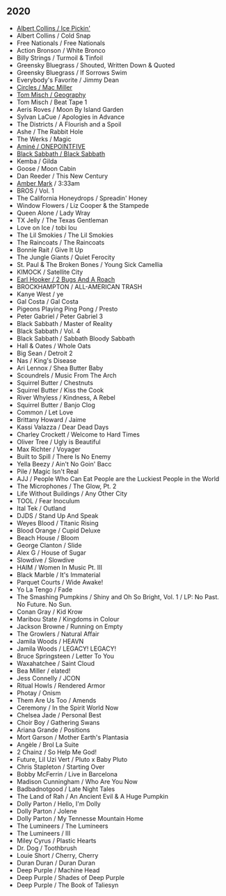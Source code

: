 ## 2020

* [Albert Collins / Ice Pickin'](https://en.wikipedia.org/wiki/Ice_Pickin%27)
* Albert Collins / Cold Snap
* Free Nationals / Free Nationals
* Action Bronson / White Bronco
* Billy Strings / Turmoil & Tinfoil
* Greensky Bluegrass / Shouted, Written Down & Quoted
* Greensky Bluegrass / If Sorrows Swim
* Everybody's Favorite / Jimmy Dean
* [Circles / Mac Miller](https://en.wikipedia.org/wiki/Circles_(Mac_Miller_album))
* [Tom Misch / Geography](https://en.wikipedia.org/wiki/Geography_(Tom_Misch_album))
* Tom Misch / Beat Tape 1
* Aeris Roves / Moon By Island Garden
* Sylvan LaCue / Apologies in Advance
* The Districts / A Flourish and a Spoil
* Ashe / The Rabbit Hole
* The Werks / Magic
* [Aminé / ONEPOINTFIVE](https://en.wikipedia.org/wiki/OnePointFive)
* [Black Sabbath / Black Sabbath](https://en.wikipedia.org/wiki/Black_Sabbath_(album))
* Kemba / Gilda
* Goose / Moon Cabin
* Dan Reeder / This New Century
* [Amber Mark](https://en.wikipedia.org/wiki/Amber_Mark) / 3:33am
* BROS / Vol. 1
* The California Honeydrops / Spreadin' Honey
* Window Flowers / Liz Cooper & the Stampede
* Queen Alone / Lady Wray
* TX Jelly / The Texas Gentleman
* Love on Ice / tobi lou
* The Lil Smokies / The Lil Smokies
* The Raincoats / The Raincoats
* Bonnie Rait / Give It Up
* The Jungle Giants / Quiet Ferocity
* St. Paul & The Broken Bones / Young Sick Camellia
* KIMOCK / Satellite City
* [Earl Hooker / 2 Bugs And A Roach](https://en.wikipedia.org/wiki/2_Bugs_and_a_Roach)
* BROCKHAMPTON / ALL-AMERICAN TRASH
* Kanye West / ye
* Gal Costa / Gal Costa
* Pigeons Playing Ping Pong / Presto
* Peter Gabriel / Peter Gabriel 3
* Black Sabbath / Master of Reality
* Black Sabbath / Vol. 4
* Black Sabbath / Sabbath Bloody Sabbath
* Hall & Oates / Whole Oats
* Big Sean / Detroit 2
* Nas / King's Disease
* Ari Lennox / Shea Butter Baby
* Scoundrels / Music From The Arch
* Squirrel Butter / Chestnuts
* Squirrel Butter / Kiss the Cook
* River Whyless / Kindness, A Rebel
* Squirrel Butter / Banjo Clog
* Common / Let Love
* Brittany Howard / Jaime
* Kassi Valazza / Dear Dead Days
* Charley Crockett / Welcome to Hard Times
* Oliver Tree / Ugly is Beautiful
* Max Richter / Voyager
* Built to Spill / There Is No Enemy
* Yella Beezy / Ain't No Goin' Bacc
* Pile / Magic Isn't Real
* AJJ / People Who Can Eat People are the Luckiest People in the World
* The Microphones / The Glow, Pt. 2
* Life Without Buildings / Any Other City
* TOOL / Fear Inoculum
* Ital Tek / Outland
* DJDS / Stand Up And Speak
* Weyes Blood / Titanic Rising
* Blood Orange / Cupid Deluxe
* Beach House / Bloom
* George Clanton / Slide
* Alex G / House of Sugar
* Slowdive / Slowdive
* HAIM / Women In Music Pt. III
* Black Marble / It's Immaterial
* Parquet Courts / Wide Awake!
* Yo La Tengo / Fade
* The Smashing Pumpkins / Shiny and Oh So Bright, Vol. 1 / LP: No Past. No Future. No Sun.
* Conan Gray / Kid Krow
* Maribou State / Kingdoms in Colour
* Jackson Browne / Running on Empty
* The Growlers / Natural Affair
* Jamila Woods / HEAVN
* Jamila Woods / LEGACY! LEGACY!
* Bruce Springsteen / Letter To You
* Waxahatchee / Saint Cloud
* Bea Miller / elated!
* Jess Connelly / JCON
* Ritual Howls / Rendered Armor
* Photay / Onism
* Them Are Us Too / Amends
* Ceremony / In the Spirit World Now
* Chelsea Jade / Personal Best
* Choir Boy / Gathering Swans
* Ariana Grande / Positions
* Mort Garson / Mother Earth's Plantasia
* Angèle / Brol La Suite
* 2 Chainz / So Help Me God!
* Future, Lil Uzi Vert / Pluto x Baby Pluto
* Chris Stapleton / Starting Over
* Bobby McFerrin / Live in Barcelona
* Madison Cunningham / Who Are You Now
* Badbadnotgood / Late Night Tales
* The Land of Rah / An Ancient Evil & A Huge Pumpkin
* Dolly Parton / Hello, I'm Dolly
* Dolly Parton / Jolene
* Dolly Parton / My Tennesse Mountain Home
* The Lumineers / The Lumineers
* The Lumineers / III
* Miley Cyrus / Plastic Hearts
* Dr. Dog / Toothbrush
* Louie Short / Cherry, Cherry
* Duran Duran / Duran Duran
* Deep Purple / Machine Head
* Deep Purple / Shades of Deep Purple
* Deep Purple / The Book of Taliesyn
